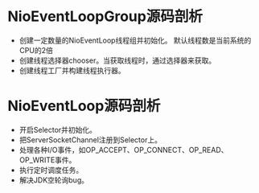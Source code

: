 # NioEventLoopGroup源码剖析

- 创建一定数量的NioEventLoop线程组并初始化。 
  默认线程数是当前系统的CPU的2倍
- 创建线程选择器chooser。当获取线程时，通过选择器来获取。
- 创建线程工厂并构建线程执行器。

# NioEventLoop源码剖析

- 开启Selector并初始化。
- 把ServerSocketChannel注册到Selector上。
- 处理各种I/O事件，如OP_ACCEPT、OP_CONNECT、OP_READ、OP_WRITE事件。
- 执行定时调度任务。
- 解决JDK空轮询bug。

